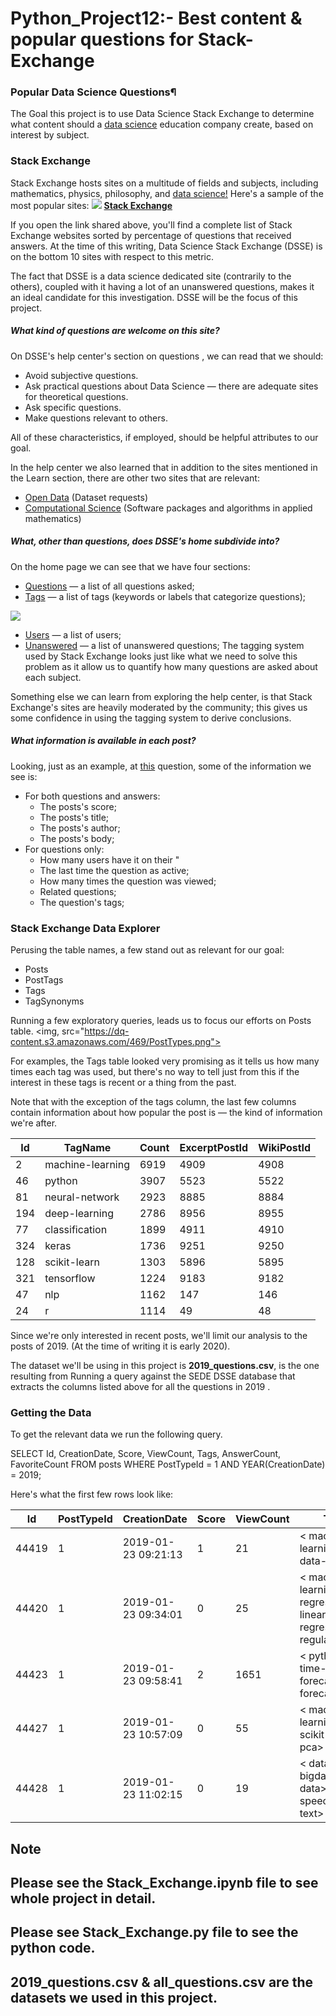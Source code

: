 # Python_Project12:- Best content & popular questions for Stack-Exchange

### Popular Data Science Questions¶
The Goal this project is to use Data Science Stack Exchange to determine what content should a [data science](https://datascience.stackexchange.com/) education company create, based on interest by subject.

### Stack Exchange
Stack Exchange hosts sites on a multitude of fields and subjects, including mathematics, physics, philosophy, and [data science!](https://datascience.stackexchange.com/) Here's a sample of the most popular sites:
<img src="https://dq-content.s3.amazonaws.com/469/se_sites.png">
[__Stack Exchange__](https://stackexchange.com/sites?view=list#percentanswered)

If you open the link shared above, you'll find a complete list of Stack Exchange websites sorted by percentage of questions that received answers. At the time of this writing, Data Science Stack Exchange (DSSE) is on the bottom 10 sites with respect to this metric.

The fact that DSSE is a data science dedicated site (contrarily to the others), coupled with it having a lot of an unanswered questions, makes it an ideal candidate for this investigation. DSSE will be the focus of this project.

##### What kind of questions are welcome on this site?
On DSSE's help center's section on questions , we can read that we should:

- Avoid subjective questions.
- Ask practical questions about Data Science — there are adequate sites for theoretical questions.
- Ask specific questions.
- Make questions relevant to others.

All of these characteristics, if employed, should be helpful attributes to our goal.

In the help center we also learned that in addition to the sites mentioned in the Learn section, there are other two sites that are relevant:

- [Open Data](https://opendata.stackexchange.com/) (Dataset requests)
- [Computational Science](https://scicomp.stackexchange.com/) (Software packages and algorithms in applied mathematics)

##### What, other than questions, does DSSE's home subdivide into?
On the home page we can see that we have four sections:

- [Questions](https://datascience.stackexchange.com/questions) — a list of all questions asked;
- [Tags](https://datascience.stackexchange.com/tags) — a list of tags (keywords or labels that categorize questions);

<img src="https://camo.githubusercontent.com/46d9d26dbb54bbfaf2b92b100ec4c5e427708bf2/68747470733a2f2f64712d636f6e74656e742e73332e616d617a6f6e6177732e636f6d2f3436392f746167735f64732e706e67">

- [Users](https://datascience.stackexchange.com/users) — a list of users;
- [Unanswered](https://datascience.stackexchange.com/unanswered) — a list of unanswered questions;
The tagging system used by Stack Exchange looks just like what we need to solve this problem as it allow us to quantify how many questions are asked about each subject.

Something else we can learn from exploring the help center, is that Stack Exchange's sites are heavily moderated by the community; this gives us some confidence in using the tagging system to derive conclusions.

##### What information is available in each post?
Looking, just as an example, at [this](https://datascience.stackexchange.com/questions/19141/linear-model-to-generate-probability-of-each-possible-output?rq=1) question, some of the information we see is:

- For both questions and answers:
    - The posts's score;
    - The posts's title;
    - The posts's author;
    - The posts's body;
- For questions only:
    - How many users have it on their "
    - The last time the question as active;
    - How many times the question was viewed;
    - Related questions;
    - The question's tags;

### Stack Exchange Data Explorer
Perusing the table names, a few stand out as relevant for our goal:

- Posts
- PostTags
- Tags
- TagSynonyms

Running a few exploratory queries, leads us to focus our efforts on Posts table.
<img, src="https://dq-content.s3.amazonaws.com/469/PostTypes.png">

For examples, the Tags table looked very promising as it tells us how many times each tag was used, but there's no way to tell just from this if the interest in these tags is recent or a thing from the past.

Note that with the exception of the tags column, the last few columns contain information about how popular the post is — the kind of information we're after.

| Id  | TagName          | Count | ExcerptPostId | WikiPostId |
|-----|------------------|-------|---------------|------------|
| 2   | machine-learning | 6919  | 4909          | 4908       |
| 46  | python           | 3907  | 5523          | 5522       |
| 81  | neural-network   | 2923  | 8885          | 8884       |
| 194 | deep-learning    | 2786  | 8956          | 8955       |
| 77  | classification   | 1899  | 4911          | 4910       |
| 324 | keras            | 1736  | 9251          | 9250       |
| 128 | scikit-learn     | 1303  | 5896          | 5895       |
| 321 | tensorflow       | 1224  | 9183          | 9182       |
| 47  | nlp              | 1162  | 147           | 146        |
| 24  | r                | 1114  | 49            | 48         |

Since we're only interested in recent posts, we'll limit our analysis to the posts of 2019. (At the time of writing it is early 2020).

The dataset we'll be using in this project is __2019_questions.csv__, is the one resulting from Running a query against the SEDE DSSE database that extracts the columns listed above for all the questions in 2019 .

### Getting the Data
To get the relevant data we run the following query.

SELECT Id, CreationDate,
  Score, ViewCount, Tags,
  AnswerCount, FavoriteCount
  FROM posts
  WHERE PostTypeId = 1 AND YEAR(CreationDate) = 2019;
 
Here's what the first few rows look like:


| Id    | PostTypeId | CreationDate        | Score | ViewCount | Tags                                                              | AnswerCount | FavoriteCount |
|-------|------------|---------------------|-------|-----------|-------------------------------------------------------------------|-------------|---------------|
| 44419 | 1          | 2019-01-23 09:21:13 | 1     | 21        | < machine-learning>< data-mining>                                   | 0           |               |
| 44420 | 1          | 2019-01-23 09:34:01 | 0     | 25        | < machine-learning>< regression>< linear-regression>< regularization> | 0           |               |
| 44423 | 1          | 2019-01-23 09:58:41 | 2     | 1651      | < python>< time-series>< forecast>< forecasting>                      | 0           |               |
| 44427 | 1          | 2019-01-23 10:57:09 | 0     | 55        | < machine-learning>< scikit-learn>< pca>                             | 1           |               |
| 44428 | 1          | 2019-01-23 11:02:15 | 0     | 19        | < dataset>< bigdata>< data>< speech-to-text>                          | 0           |               |


## Note
## Please see the __Stack_Exchange.ipynb__ file to see whole project in detail.
## Please see __Stack_Exchange.py__ file to see the python code.
## __2019_questions.csv__ & __all_questions.csv__ are the datasets we used in this project.
